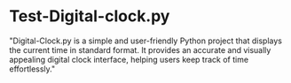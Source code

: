 # Test-Digital-clock.py
"Digital-Clock.py is a simple and user-friendly Python project that displays the current time in standard format. It provides an accurate and visually appealing digital clock interface, helping users keep track of time effortlessly."
